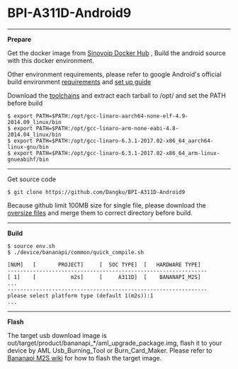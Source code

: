 # BPI-A311D-Android9

----------

**Prepare**

Get the docker image from [Sinovoip Docker Hub](https://hub.docker.com/r/sinovoip/bpi-build-android-7/) , Build the android source with this docker environment.

Other environment requirements, please refer to google Android's official build environment [requirements](https://source.android.com/setup/build/requirements) and [set up guide](https://source.android.com/setup/build/initializing) 

Download the [toolchains](https://download.banana-pi.dev/d/3ebbfa04265d4dddb81b/?p=/Tools/toolchains/bpi-m5&mode=list) and extract each tarball to /opt/ and set the PATH before build

    $ export PATH=$PATH:/opt/gcc-linaro-aarch64-none-elf-4.9-2014.09_linux/bin
    $ export PATH=$PATH:/opt/gcc-linaro-arm-none-eabi-4.8-2014.04_linux/bin
    $ export PATH=$PATH:/opt/gcc-linaro-6.3.1-2017.02-x86_64_aarch64-linux-gnu/bin
    $ export PATH=$PATH:/opt/gcc-linaro-6.3.1-2017.02-x86_64_arm-linux-gnueabihf/bin

----------

Get source code

    $ git clone https://github.com/Dangku/BPI-A311D-Android9

Because github limit 100MB size for single file, please download the [oversize files](https://download.banana-pi.dev/d/ca025d76afd448aabc63/files/?p=%2FSource_Code%2Fm2s%2Fgithub_oversize_files.zip) and merge them to correct directory before build.

----------

**Build**

    $ source env.sh
    $ ./device/bananapi/common/quick_compile.sh
    
    [NUM]   [       PROJECT]     [  SOC TYPE]  [   HARDWARE TYPE]
    ---------------------------------------------------------------
    [ 1]    [           m2s]     [     A311D]  [    BANANAPI_M2S]
    ...
    ---------------------------------------------------------------
    please select platform type (default 1(m2s)):1
    ...

----------
**Flash**

The target usb download image is out/target/product/bananapi_*/aml_upgrade_package.img, flash it to your device by AML Usb_Burning_Tool or Burn_Card_Maker. Please refer to [Bananapi M2S wiki](http://wiki.banana-pi.org/Getting_Started_with_BPI-M2S) for how to flash the target image.
